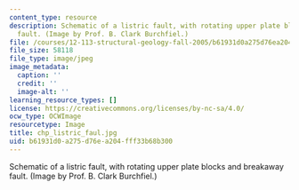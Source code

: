 ```yaml
---
content_type: resource
description: Schematic of a listric fault, with rotating upper plate blocks and breakaway
  fault. (Image by Prof. B. Clark Burchfiel.)
file: /courses/12-113-structural-geology-fall-2005/b61931d0a275d76ea204fff33b68b300_chp_listric_faul.jpg
file_size: 58118
file_type: image/jpeg
image_metadata:
  caption: ''
  credit: ''
  image-alt: ''
learning_resource_types: []
license: https://creativecommons.org/licenses/by-nc-sa/4.0/
ocw_type: OCWImage
resourcetype: Image
title: chp_listric_faul.jpg
uid: b61931d0-a275-d76e-a204-fff33b68b300
---
```

Schematic of a listric fault, with rotating upper plate blocks and breakaway fault. (Image by Prof. B. Clark Burchfiel.)